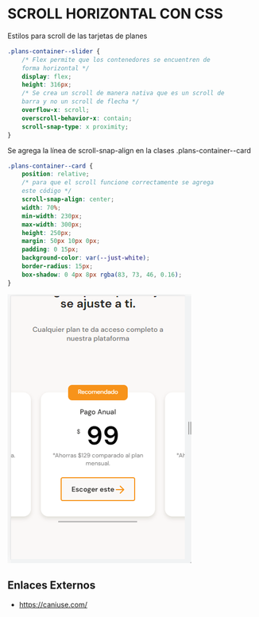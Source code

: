 # SCROLL HORIZONTAL CON CSS

Estilos para scroll de las tarjetas de planes

~~~css
.plans-container--slider {
    /* Flex permite que los contenedores se encuentren de 
    forma horizontal */
    display: flex;
    height: 316px;
    /* Se crea un scroll de manera nativa que es un scroll de 
    barra y no un scroll de flecha */
    overflow-x: scroll;
    overscroll-behavior-x: contain;
    scroll-snap-type: x proximity;
}
~~~

Se agrega la línea de scroll-snap-align en la clases .plans-container--card

~~~css
.plans-container--card {
    position: relative;
    /* para que el scroll funcione correctamente se agrega 
    este código */
    scroll-snap-align: center;
    width: 70%;
    min-width: 230px;
    max-width: 300px;
    height: 250px;
    margin: 50px 10px 0px;
    padding: 0 15px;
    background-color: var(--just-white);
    border-radius: 15px;
    box-shadow: 0 4px 8px rgba(83, 73, 46, 0.16);
}
~~~

![](../imagenes/img72.png)

## Enlaces Externos

- https://caniuse.com/